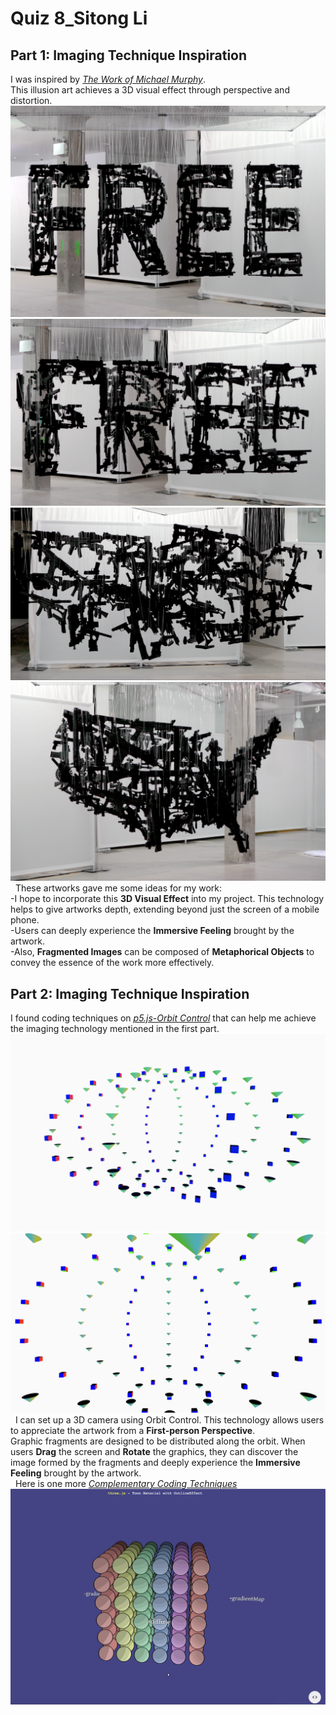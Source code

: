 # Quiz 8_Sitong Li
## Part 1: Imaging Technique Inspiration
I was inspired by *[The Work of Michael Murphy](https://www.perceptualart.com/)*.\
This illusion art achieves a 3D visual effect through perspective and distortion.\
![Anamorphic Art 1](readmeImages/Anamorphic%20Art%201.png)\
![Anamorphic Art 2](readmeImages/Anamorphic%20Art%202.png)\
![Anamorphic Art 3](readmeImages/Anamorphic%20Art%203.png)\
![Anamorphic Art 4](readmeImages/Anamorphic%20Art%204.png)\
&nbsp;
These artworks gave me some ideas for my work:\
-I hope to incorporate this **3D Visual Effect** into my project. This technology helps to give artworks depth, extending beyond just the screen of a mobile phone.\
-Users can deeply experience the **Immersive Feeling** brought by the artwork.\
-Also, **Fragmented Images** can be composed of **Metaphorical Objects** to convey the essence of the work more effectively.
## Part 2: Imaging Technique Inspiration
I found coding techniques on *[p5.js-Orbit Control](https://p5js.org/examples/3d-orbit-control.html)* that can help me achieve the imaging technology mentioned in the first part.\
![Orbit1](readmeImages/Orbit1.png)
![Orbit2](readmeImages/Orbit2.png)
&nbsp;
I can set up a 3D camera using Orbit Control. This technology allows users to appreciate the artwork from a **First-person Perspective**. \
Graphic fragments are designed to be distributed along the orbit. When users **Drag** the screen and **Rotate** the graphics, they can discover the image formed by the fragments and deeply experience the **Immersive Feeling** brought by the artwork.\
&nbsp;
Here is one more *[Complementary Coding Techniques](https://github.com/mrdoob/three.js/blob/ce0b3d0415c4bc87a8b4ad01c5d21cc26c6ec5eb/examples/webgl_materials_toon.html)*\
![Threejs](readmeImages/Threejs.png)